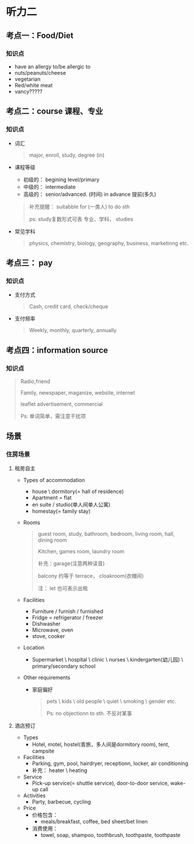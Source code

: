 # 听力二

## 考点一：Food/Diet

### 知识点

- have an allergy to/be allergic to
- nuts/peanuts/cheese
- vegetarian
- Red/white meat
- vancy?????



## 考点二：course 课程、专业

### 知识点

- 词汇

  > major, enroll, study, degree (in)

- 课程等级

  - 初级的： begining level/primary
  - 中级的： intermediate
  - 高级的： senior/advanced.    (时间) in advance 提前(多久)

  > 补充提醒： suitabble for (一类人) to do sth
  >
  > ps: study复数形式可表 专业、学科， studies

- 常见学科

  > physics, chemistry, biology, geography, business, marketinng etc.



## 考点三： pay

### 知识点

- 支付方式

  > Cash, credit card, check/cheque

- 支付频率

  > Weekly, monthly, quarterly, annually



## 考点四：information source

### 知识点

> Radio,friend
>
> Family, newspaper, maganize, website, internet
>
> leaflet advertisement, commercial
>
> Ps: 单词简单，需注意干扰项







## 场景

### 住房场景

1. 租房自主

   - Types of accommodation

     - house \ dormitory(= hall of residence)
     - Apartment = flat
     - en suite / studio(单人间单人公寓)
     - homestay(= family stay)

   - Rooms

     > guest room, study, bathroom, bedroom, living room, hall, dining room
     >
     > Kitchen, games room, laundry room
     >
     > 补充：garage(注意两种读音)
     >
     > balcony 约等于 terrace， cloakroom(衣帽间)
     >
     > 注： let 也可表示出租

   - Facilities

     - Furniture / furnish / furnished
     - Fridge = refrigerator / freezer
     - Dishwasher
     - Microwave, oven
     - stove, cooker

   - Location

     - Supermarket \ hospital \ clinic \ nurses \ kindergarten(幼儿园) \ primary/secondary school

   - Other requirements 

     - 家庭偏好

       > pets \ kids \ old people \ quiet \ smoking \ gender etc.
       >
       > Ps:  no objectionn to sth. 不反对某事

2. 酒店预订

   - Types
     - Hotel, motel, hostel(青旅，多人间是dormitory room), tent, campsite
   - Facilities
     - Parking, gym, pool, hairdryer, receptionn, locker, air conditioning
     - 补充： heater \ heating
   - Service
     - Pick-up service(= shuttle service), door-to-door service, wake-up call
   - Activities
     - Party, barbecue, cycling
   - Price
     - 价格包含：
       - meals/breakfast, coffee, bed sheet/bet linen
     - 消费使用：
       - towel, soap, shampoo, toothbrush, toothpaste, toothpaste 



